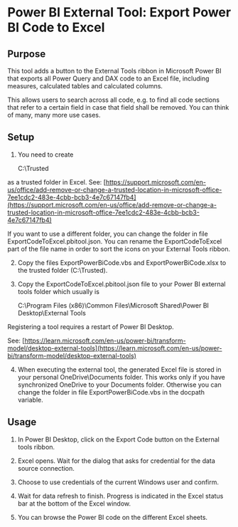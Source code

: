 # Power BI External Tool: Export Power BI Code to Excel

## Purpose
This tool adds a button to the External Tools ribbon in Microsoft Power BI that exports all Power Query and DAX code to an Excel file, including measures, calculated tables and calculated columns.

This allows users to search across all code, e.g. to find all code sections that refer to a certain field in case that field shall be removed. You can think of many, many more use cases.

## Setup
1. You need to create

    C:\Trusted

as a trusted folder in Excel. See: [https://support.microsoft.com/en-us/office/add-remove-or-change-a-trusted-location-in-microsoft-office-7ee1cdc2-483e-4cbb-bcb3-4e7c67147fb4](https://support.microsoft.com/en-us/office/add-remove-or-change-a-trusted-location-in-microsoft-office-7ee1cdc2-483e-4cbb-bcb3-4e7c67147fb4)

If you want to use a different folder, you can change the folder in file ExportCodeToExcel.pbitool.json. You can rename the ExportCodeToExcel part of the file name in order to sort the icons on your External Tools ribbon.

2. Copy the files ExportPowerBiCode.vbs and ExportPowerBiCode.xlsx to the trusted folder (C:\Trusted).

3. Copy the ExportCodeToExcel.pbitool.json file to your Power BI external tools folder which usually is 

    C:\Program Files (x86)\Common Files\Microsoft Shared\Power BI Desktop\External Tools

Registering a tool requires a restart of Power BI Desktop.

See: [https://learn.microsoft.com/en-us/power-bi/transform-model/desktop-external-tools](https://learn.microsoft.com/en-us/power-bi/transform-model/desktop-external-tools)

4. When executing the external tool, the generated Excel file is stored in your personal OneDrive\Documents folder. This works only if you have synchronized OneDrive to your Documents folder. Otherwise you can change the folder in file ExportPowerBiCode.vbs in the docpath variable.

## Usage
1. In Power BI Desktop, click on the Export Code button on the External tools ribbon.

2. Excel opens. Wait for the dialog that asks for credential for the data source connection.

3. Choose to use credentials of the current Windows user and confirm.

4. Wait for data refresh to finish. Progress is indicated in the Excel status bar at the bottom of the Excel window.

5. You can browse the Power BI code on the different Excel sheets.
